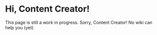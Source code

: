 # Hi, Content Creator!

This page is still a work in progress. Sorry, Content Creator! No wiki can help you (yet)